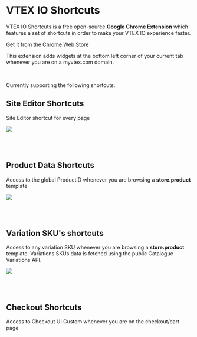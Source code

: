 # VTEX IO Shortcuts

VTEX IO Shortcuts is a free open-source **Google Chrome Extension** which features a set of shortcuts in order to make your VTEX IO experience faster. 

Get it from the [Chrome Web Store](https://chrome.google.com/webstore/detail/vtex-io-shortcuts/hmpjjdpnijjloflnedjeapccfcpijgdj?hl=es&authuser=1)

This extension adds widgets at the bottom left corner of your current tab whenever you are on a myvtex.com domain.

<br /> 

Currently supporting the following shortcuts:

## Site Editor Shortcuts
Site Editor shortcut for every page

![](https://i.imgur.com/Jet17JV.gif)


<br /> <br /> 

## Product Data Shortcuts
Access to the global ProductID whenever you are browsing a **store.product** template

![](https://i.imgur.com/HfcyKKJ.gif)

<br /> <br /> 


## Variation SKU's shortcuts
Access to any variation SKU whenever you are browsing a **store.product** template. Variations SKUs data is fetched using the public Catalogue Variations API.

![](https://i.imgur.com/cvkTnNk.gif)

<br /> <br /> 

## Checkout Shortcuts
Access to Checkout UI Custom whenever you are on the checkout/cart page

